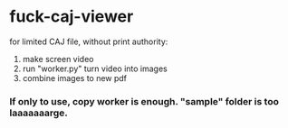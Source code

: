 # fuck-caj-viewer
for limited CAJ file, without print authority:

1. make screen video
2. run "worker.py" turn video into images
3. combine images to new pdf

### If only to use, copy worker is enough. "sample" folder is too laaaaaaarge.
